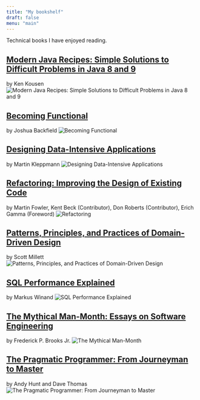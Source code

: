 ```yaml
---
title: "My bookshelf"
draft: false
menu: "main"
---
```


Technical books I have enjoyed reading.


## [Modern Java Recipes: Simple Solutions to Difficult Problems in Java 8 and 9](https://www.amazon.com/gp/product/149197317X)
by Ken Kousen
![Modern Java Recipes: Simple Solutions to Difficult Problems in Java 8 and 9](/book-covers/modern-java-recipes.jpg)



## [Becoming Functional](https://www.amazon.com/gp/product/1449368174)
by Joshua Backfield
![Becoming Functional](/book-covers/becoming-functional.jpg)



## [Designing Data-Intensive Applications](https://www.amazon.com/Designing-Data-Intensive-Applications-Reliable-Maintainable/dp/1449373321)
by Martin Kleppmann
![Designing Data-Intensive Applications](/book-covers/designing-data-intensive-applicaitons.jpg)



## [Refactoring: Improving the Design of Existing Code](https://www.amazon.com/gp/product/0201485672)
by Martin Fowler, Kent Beck (Contributor), Don Roberts (Contributor), Erich Gamma (Foreword)
![Refactoring](/book-covers/refactoring.jpg)


## [Patterns, Principles, and Practices of Domain-Driven Design](https://www.amazon.com/Patterns-Principles-Practices-Domain-Driven-Design/dp/1118714709)
by Scott Millett
![Patterns, Principles, and Practices of Domain-Driven Design](/book-covers/domain-driven-design.jpg)



## [SQL Performance Explained](https://www.amazon.com/gp/product/3950307826)
by Markus Winand
![SQL Performance Explained](/book-covers/sql-performance-explained.jpg)



## [The Mythical Man-Month: Essays on Software Engineering](https://www.amazon.com/gp/product/0201835959)
by Frederick P. Brooks Jr.
![The Mythical Man-Month](/book-covers/mythical-man-month.jpg)



## [The Pragmatic Programmer: From Journeyman to Master](https://www.amazon.com/gp/product/020161622X)
by Andy Hunt and Dave Thomas 
![The Pragmatic Programmer: From Journeyman to Master](/book-covers/pragmatic-programmer.jpg)
